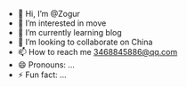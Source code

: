 - 👋 Hi, I’m @Zogur
- 👀 I’m interested in move
- 🌱 I’m currently learning blog
- 💞️ I’m looking to collaborate on China
- 📫 How to reach me 3468845886@qq.com
- 😄 Pronouns: ...
- ⚡ Fun fact: ...

<!---
Zogur/Zogur is a ✨ special ✨ repository because its `README.md` (this file) appears on your GitHub profile.
You can click the Preview link to take a look at your changes.
--->
